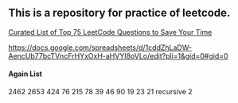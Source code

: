 ## This is a repository for practice of leetcode.

[Curated List of Top 75 LeetCode Questions to Save Your Time](https://www.teamblind.com/post/new-year-gift---curated-list-of-top-75-leetcode-questions-to-save-your-time-OaM1orEU)

https://docs.google.com/spreadsheets/d/1cddZhLaDW-AencUb77bcTVncFrHYxOxH-aHVYI8oVLo/edit?pli=1&gid=0#gid=0

#### Again List

2462
2653
424
76
215
78
39
46
90
19
23
21 recursive
2